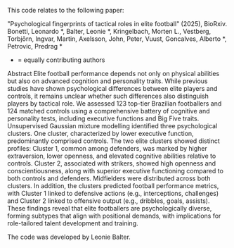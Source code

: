 This code relates to the following paper:

"Psychological fingerprints of tactical roles in elite football" (2025), BioRxiv.
Bonetti, Leonardo *, Balter, Leonie *, Kringelbach, Morten L., Vestberg, Torbjōrn, Ingvar, Martin, Axelsson, John, Peter, Vuust, Goncalves, Alberto *, Petrovic, Predrag *
 * = equally contributing authors


Abstract
Elite football performance depends not only on physical abilities but also on advanced cognition and personality traits. While previous studies have shown psychological differences between elite players and controls, it remains unclear whether such differences also distinguish players by tactical role. We assessed 123 top-tier Brazilian footballers and 124 matched controls using a comprehensive battery of cognitive and personality tests, including executive functions and Big Five traits. Unsupervised Gaussian mixture modelling identified three psychological clusters. One cluster, characterized by lower executive function, predominantly comprised controls. The two elite clusters showed distinct profiles: Cluster 1, common among defenders, was marked by higher extraversion, lower openness, and elevated cognitive abilities relative to controls. Cluster 2, associated with strikers, showed high openness and conscientiousness, along with superior executive functioning compared to both controls and defenders. Midfielders were distributed across both clusters. In addition, the clusters predicted football performance metrics, with Cluster 1 linked to defensive actions (e.g., interceptions, challenges) and Cluster 2 linked to offensive output (e.g., dribbles, goals, assists). These findings reveal that elite footballers are psychologically diverse, forming subtypes that align with positional demands, with implications for role-tailored talent development and training.

The code was developed by Leonie Balter.

